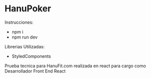 # HanuPoker

Instrucciones:
- npm i
- npm run dev

Librerias Utilizadas:
- StyledComponents

Prueba tecnica para HanuFit.com realizada en react para cargo como Desarrollador Front End React